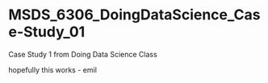 # MSDS_6306_DoingDataScience_Case-Study_01
Case Study 1 from Doing Data Science Class

hopefully this works - emil
